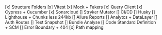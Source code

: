 [x] Structure Folders
[x] Vitest
[x] Mock + Fakers
[x] Query Client
[x] Cypress + Cucumber
[x] Sonarcloud
[] Stryker Mutator
[] CI/CD
[] Husky
[] Lighthouse + Chunks less 244kb
[] Allure Reports
[] Analytcs + DataLayer
[] Auth Routes
[] Test Snapshot
[] Bundle Analyse
[] Code Standard Definition + SCM
[] Error Boundary + 404
[x] Path mapping
